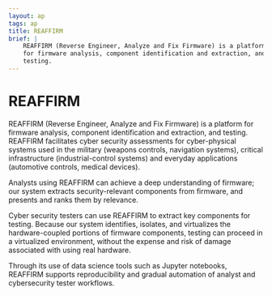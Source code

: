 ```yaml
---
layout: ap
tags: ap
title: REAFFIRM
brief: |
    REAFFIRM (Reverse Engineer, Analyze and Fix Firmware) is a platform
    for firmware analysis, component identification and extraction, and
    testing.
---
```


REAFFIRM
========

REAFFIRM (Reverse Engineer, Analyze and Fix Firmware) is a platform
for firmware analysis, component identification and extraction, and
testing. REAFFIRM facilitates cyber security assessments for
cyber-physical systems used in the military (weapons controls,
navigation systems), critical infrastructure (industrial-control
systems) and everyday applications (automotive controls, medical
devices).
 
Analysts using REAFFIRM can achieve a deep understanding of firmware;
our system extracts security-relevant components from firmware, and
presents and ranks them by relevance.
 
Cyber security testers can use REAFFIRM to extract key components for
testing. Because our system identifies, isolates, and virtualizes the
hardware-coupled portions of firmware components, testing can proceed
in a virtualized environment, without the expense and risk of damage
associated with using real hardware.
 
Through its use of data science tools such as Jupyter notebooks,
REAFFIRM supports reproducibility and gradual automation of analyst
and cybersecurity tester workflows.
